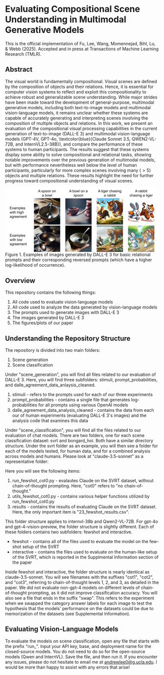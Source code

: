 # Evaluating Compositional Scene Understanding in Multimodal Generative Models
This is the official implementation of Fu, Lee, Wang, Momennejad, Bihl, Lu, & Webb (2025). Accepted and in press at Transactions of Machine Learning Research (TMLR).

## Abstract
The visual world is fundamentally compositional. Visual scenes are defined by the composition of objects and their relations. Hence, it is essential for computer vision systems to reflect and exploit this compositionality to achieve robust and generalizable scene understanding. While major strides have been made toward the development of general-purpose, multimodal generative models, including both text-to-image models and multimodal vision-language models, it remains unclear whether these systems are capable of accurately generating and interpreting scenes involving the composition of multiple objects and relations. In this work, we present an evaluation of the compositional visual processing capabilities in the current generation of text-to-image (DALL-E 3) and multimodal vision-language models (GPT-4V, GPT-4o, \textcolor{blue}{Claude Sonnet 3.5, QWEN2-VL-72B, and InternVL2.5-38B}), and compare the performance of these systems to human participants. The results suggest that these systems display some ability to solve compositional and relational tasks, showing notable improvements over the previous generation of multimodal models, but with performance nevertheless well below the level of human participants, particularly for more complex scenes involving many ($>5$) objects and multiple relations. These results highlight the need for further progress toward compositional understanding of visual scenes.

<img src="images/exp2_examples.pdf" align=center />
Figure 1. Examples of images generated by DALL-E 3 for basic relational prompts and their corresponding reversed prompts (which have a higher log-likelihood of occurrence).

## Overview
This repository contains the following things:
1. All code used to evaluate vision-language models
2. All code used to analyze the data generated by vision-language models
3. The prompts used to generate images with DALL-E 3
4. The images generated by DALL-E 3
5. The figures/plots of our paper

## Understanding the Repository Structure
The repository is divided into two main folders:
1. Scene generation
2. Scene classification

Under "scene_generation", you will find all files related to our evaluation of DALL-E 3. Here, you will find three subfolders: stimuli, prompt_probabilities, and dalle_agreement_data_anlaysis_cleaned. 

1. stimuli - refers to the prompts used for each of our three experiments
2. prompt_probabilities - contains a single file that generates log-probabilities for all prompts using various OpenAI models
3. dalle_agreement_data_analysis_cleaned - contains the data from each our of human experiments (evaluating DALL-E 3's images) and the analysis code that examines this data

Under "scene_classification", you will find all the files related to our evaluation of chat models. There are two folders, one for each scene classification dataset: svrt and bongard_hoi. Both have a similar directory structure. Under the svrt folder as an example, you will then see a folder for each of the models tested, for human data, and for a combined analysis across models and humans. Please look at "claude-3.5-sonnet" as a representative folder:

Here you will see the following items:

1. run_fewshot_cot0.py - evalautes Claude on the SVRT dataset, without chain-of-thought prompting. Here, "cot0" refers to "no chain-of-thought."
2. utils_fewshot_cot0.py - contains various helper functions utilized by run_fewshot_cot0.py
3. results - contains the results of evaluating Claude on the SVRT dataset. Here, the only important item is "23_fewshot_results.csv".

This folder structure applies to internvl-38b and Qwen2-VL-72B. For gpt-4o and gpt-4-vision-preview, the folder structure is slightly different. Each of these folders contains two subfolders: fewshot and interactive.

- fewshot - contains all of the files used to evaluate the model on the few-shot setup of the SVRT
- interactive - contains the files used to evaluate on the human-like setup of the SVRT, which is reported in the Supplmental Information section of the paper

Inside fewshot and interactive, the folder structure is nearly identical as claude-3.5-sonnet. You will see filenames with the suffixes "cot1", "cot2", and "cot3", referring to chain-of-thought levels 1, 2, and 3, as detailed in the paper. We did not evaluate non-gpt-4 models on different levels of chain-of-thought prompting, as it did not improve classification accuracy. You will also see a file that ends in the suffix "swap". This refers to the experiment when we swapped the category answer labels for each image to test the hypothesis that the models' performance on the datasets could be due to memorization of the datasets (see Supplemental Information).

## Evaluating Vision-Language Models
To evaluate the models on scene classification, open any file that starts with the prefix "run_". Input your API key, base, and deployment name for the closed-source models. You do not need to do so for the open-source models (Qwen and InternVL). Save the file, and then run it. If you encounter any issues, please do not hesitate to email me at andrewlee0@g.ucla.edu. I would be more than happy to assist with any errors that arise!





